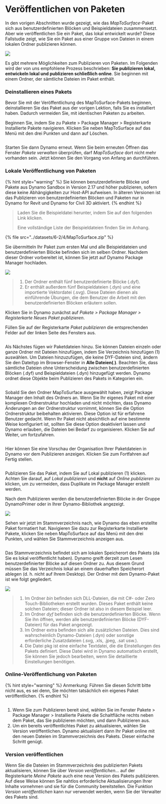 # Veröffentlichen von Paketen

In den vorigen Abschnitten wurde gezeigt, wie das _MapToSurface_-Paket sich aus benutzerdefinierten Blöcken und Beispieldateien zusammensetzt. Aber wie veröffentlichen Sie ein Paket, das lokal entwickelt wurde? Diese Fallstudie zeigt, wie Sie ein Paket aus einer Gruppe von Dateien in einem lokalen Ordner publizieren können.

![](<../images/6-2/3/develop package - custom nodes 01 (1) (1).jpg>)

Es gibt mehrere Möglichkeiten zum Publizieren von Paketen. Im Folgenden wird der von uns empfohlene Prozess beschrieben: **Sie publizieren lokal, entwickeln lokal und publizieren schließlich online**. Sie beginnen mit einem Ordner, der sämtliche Dateien im Paket enthält.

### Deinstallieren eines Pakets

Bevor Sie mit der Veröffentlichung des MapToSurface-Pakets beginnen, deinstallieren Sie das Paket aus der vorigen Lektion, falls Sie es installiert haben. Dadurch vermeiden Sie, mit identischen Paketen zu arbeiten.

Beginnen Sie, indem Sie zu Pakete > Package Manager > Registerkarte Installierte Pakete navigieren. Klicken Sie neben MapToSurface auf das Menü mit den drei Punkten und dann auf Löschen.

<figure><img src="../../.gitbook/assets/delete-map-to-surface.png" alt=""><figcaption></figcaption></figure>

Starten Sie dann Dynamo erneut. Wenn Sie beim erneuten Öffnen das Fenster _Pakete verwalten_ überprüfen, darf _MapToSurface_ dort nicht mehr vorhanden sein. Jetzt können Sie den Vorgang von Anfang an durchführen.

### Lokale Veröffentlichung von Paketen

{% hint style="warning" %} Sie können benutzerdefinierte Blöcke und Pakete aus Dynamo Sandbox in Version 2.17 und höher publizieren, sofern diese keine Abhängigkeiten zur Host-API aufweisen. In älteren Versionen ist das Publizieren von benutzerdefinierten Blöcken und Paketen nur in Dynamo for Revit und Dynamo for Civil 3D aktiviert. {% endhint %}

> Laden Sie die Beispieldatei herunter, indem Sie auf den folgenden Link klicken.
>
> Eine vollständige Liste der Beispieldateien finden Sie im Anhang.

{% file src="../datasets/6-2/4/MapToSurface.zip" %}

Sie übermitteln Ihr Paket zum ersten Mal und alle Beispieldateien und benutzerdefinierten Blöcke befinden sich im selben Ordner. Nachdem dieser Ordner vorbereitet ist, können Sie jetzt auf Dynamo Package Manager hochladen.

![](../images/6-2/4/publishapackage-publishlocally01.jpg)

> 1. Der Ordner enthält fünf benutzerdefinierte Blöcke (.dyf).
> 2. Er enthält außerdem fünf Beispieldateien (.dyn) und eine importierte Vektordatei (.svg). Diese Dateien dienen als einführende Übungen, die dem Benutzer die Arbeit mit den benutzerdefinierten Blöcken erläutern sollen.

Klicken Sie in Dynamo zunächst auf _Pakete > Package Manager > Registerkarte Neues Paket publizieren_.

Füllen Sie auf der Registerkarte _Paket publizieren_ die entsprechenden Felder auf der linken Seite des Fensters aus.

<figure><img src="../../.gitbook/assets/package-details.png" alt=""><figcaption></figcaption></figure>

Als Nächstes fügen wir Paketdateien hinzu. Sie können Dateien einzeln oder ganze Ordner mit Dateien hinzufügen, indem Sie Verzeichnis hinzufügen (1) auswählen. Um Dateien hinzuzufügen, die keine DYF-Dateien sind, ändern Sie den Dateityp im Browser-Fenster in **Alle Dateien(**_._**)**. Beachten Sie, dass sämtliche Dateien ohne Unterscheidung zwischen benutzerdefinierten Blöcken (.dyf) und Beispieldateien (.dyn) hinzugefügt werden. Dynamo ordnet diese Objekte beim Publizieren des Pakets in Kategorien ein.

<figure><img src="../../.gitbook/assets/map-to-surface-contents.png" alt=""><figcaption></figcaption></figure>

Sobald Sie den Ordner MapToSurface ausgewählt haben, zeigt Package Manager den Inhalt des Ordners an. Wenn Sie Ihr eigenes Paket mit einer komplexen Ordnerstruktur hochladen und nicht möchten, dass Dynamo Änderungen an der Ordnerstruktur vornimmt, können Sie die Option Ordnerstruktur beibehalten aktivieren. Diese Option ist für erfahrene Benutzer gedacht. Wenn Ihr Paket nicht absichtlich auf eine bestimmte Weise konfiguriert ist, sollten Sie diese Option deaktiviert lassen und Dynamo erlauben, die Dateien bei Bedarf zu organisieren. Klicken Sie auf Weiter, um fortzufahren.

<figure><img src="../../.gitbook/assets/map-to-surface-contents-preview.png" alt=""><figcaption></figcaption></figure>

Hier können Sie eine Vorschau der Organisation Ihrer Paketdateien in Dynamo vor dem Publizieren anzeigen. Klicken Sie zum Fortfahren auf Fertig stellen.

<figure><img src="../../.gitbook/assets/publish-locally.png" alt=""><figcaption></figcaption></figure>

Publizieren Sie das Paket, indem Sie auf Lokal publizieren (1) klicken. Achten Sie darauf, auf _Lokal publizieren_ und **nicht** auf _Online publizieren_ zu klicken, um zu vermeiden, dass Duplikate im Package Manager erstellt werden.

Nach dem Publizieren werden die benutzerdefinierten Blöcke in der Gruppe DynamoPrimer oder in Ihrer Dynamo-Bibliothek angezeigt.

![](<../images/6-2/3/develop package - install package 02 (1) (1).jpg>)

Sehen wir jetzt im Stammverzeichnis nach, wie Dynamo das eben erstellte Paket formatiert hat. Navigieren Sie dazu zur Registerkarte Installierte Pakete, klicken Sie neben MapToSurface auf das Menü mit den drei Punkten, und wählen Sie Stammverzeichnis anzeigen aus.

<figure><img src="../../.gitbook/assets/show-root-directory.png" alt=""><figcaption></figcaption></figure>

Das Stammverzeichnis befindet sich am lokalen Speicherort des Pakets (da Sie es lokal veröffentlicht haben). Dynamo greift derzeit zum Lesen benutzerdefinierter Blöcke auf diesen Ordner zu. Aus diesem Grund müssen Sie das Verzeichnis lokal an einem dauerhaften Speicherort ablegen (d. h. nicht auf Ihrem Desktop). Der Ordner mit dem Dynamo-Paket ist wie folgt gegliedert.

![](../images/6-2/4/publishapackage-publishlocally06.jpg)

> 1. Im Ordner _bin_ befinden sich DLL-Dateien, die mit C#- oder Zero Touch-Bibliotheken erstellt wurden. Dieses Paket enthält keine solchen Dateien; dieser Ordner ist also in diesem Beispiel leer.
> 2. Im Ordner _dyf_ befinden sich die benutzerdefinierten Blöcke. Wenn Sie ihn öffnen, werden alle benutzerdefinierten Blöcke (DYF-Dateien) für das Paket angezeigt.
> 3. Im Ordner extra befinden sich alle zusätzlichen Dateien. Dies sind wahrscheinlich Dynamo-Dateien (.dyn) oder sonstige erforderliche Zusatzdateien (.svg, .xls, .jpeg, .sat usw.).
> 4. Die Datei pkg ist eine einfache Textdatei, die die Einstellungen des Pakets definiert. Diese Datei wird in Dynamo automatisch erstellt, Sie können Sie jedoch bearbeiten, wenn Sie detaillierte Einstellungen benötigen.

### Online-Veröffentlichung von Paketen

{% hint style="warning" %} Anmerkung: Führen Sie diesen Schritt bitte nicht aus, es sei denn, Sie möchten tatsächlich ein eigenes Paket veröffentlichen. {% endhint %}

<figure><img src="../../.gitbook/assets/publish-version.png" alt=""><figcaption></figcaption></figure>

1. Wenn Sie zum Publizieren bereit sind, wählen Sie im Fenster Pakete > Package Manager > Installierte Pakete die Schaltfläche rechts neben dem Paket, das Sie publizieren möchten, und dann Publizieren aus.
2. Um ein bereits veröffentlichtes Paket zu aktualisieren, wählen Sie Version veröffentlichen. Dynamo aktualisiert dann Ihr Paket online mit den neuen Dateien im Stammverzeichnis des Pakets. Dieser einfache Schritt genügt.

### Version veröffentlichen

Wenn Sie die Dateien im Stammverzeichnis des publizierten Pakets aktualisieren, können Sie über _Version veröffentlichen..._ auf der Registerkarte _Meine Pakete_ auch eine neue Version des Pakets publizieren. Auf diese Weise können Sie nahtlos erforderliche Aktualisierungen Ihrer Inhalte vornehmen und sie für die Community bereitstellen. Die Funktion _Version veröffentlichen_ kann nur verwendet werden, wenn Sie der Verwalter des Pakets sind.
